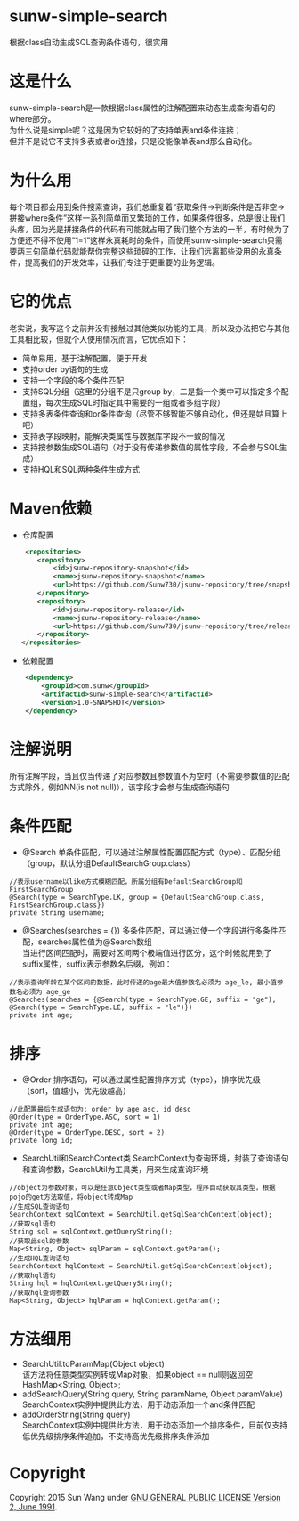 # sunw-simple-search
根据class自动生成SQL查询条件语句，很实用

# 这是什么
sunw-simple-search是一款根据class属性的注解配置来动态生成查询语句的where部分。<br>
为什么说是simple呢？这是因为它较好的了支持单表and条件连接；<br>
但并不是说它不支持多表或者or连接，只是没能像单表and那么自动化。

# 为什么用
每个项目都会用到条件搜索查询，我们总重复着“获取条件->判断条件是否非空->拼接where条件”这样一系列简单而又繁琐的工作，如果条件很多，总是很让我们头疼，因为光是拼接条件的代码有可能就占用了我们整个方法的一半，有时候为了方便还不得不使用“1=1”这样永真耗时的条件，而使用sunw-simple-search只需要两三句简单代码就能帮你完整这些琐碎的工作，让我们远离那些没用的永真条件，提高我们的开发效率，让我们专注于更重要的业务逻辑。

# 它的优点
老实说，我写这个之前并没有接触过其他类似功能的工具，所以没办法把它与其他工具相比较，但就个人使用情况而言，它优点如下：
* 简单易用，基于注解配置，便于开发
* 支持order by语句的生成
* 支持一个字段的多个条件匹配
* 支持SQL分组（这里的分组不是只group by，二是指一个类中可以指定多个配置组，每次生成SQL时指定其中需要的一组或者多组字段）
* 支持多表条件查询和or条件查询（尽管不够智能不够自动化，但还是姑且算上吧）
* 支持表字段映射，能解决类属性与数据库字段不一致的情况
* 支持按参数生成SQL语句（对于没有传递参数值的属性字段，不会参与SQL生成）
* 支持HQL和SQL两种条件生成方式
 
# Maven依赖
* 仓库配置
```xml
    <repositories>
       <repository>
           <id>jsunw-repository-snapshot</id>
           <name>jsunw-repository-snapshot</name>
           <url>https://github.com/Sunw730/jsunw-repository/tree/snapshot</url>
       </repository>
       <repository>
           <id>jsunw-repository-release</id>
           <name>jsunw-repository-release</name>
           <url>https://github.com/Sunw730/jsunw-repository/tree/release</url>
       </repository>
   </repositories>
```
* 依赖配置
```xml
    <dependency>
        <groupId>com.sunw</groupId>
        <artifactId>sunw-simple-search</artifactId>
        <version>1.0-SNAPSHOT</version>
    </dependency>
```

# 注解说明
所有注解字段，当且仅当传递了对应参数且参数值不为空时（不需要参数值的匹配方式除外，例如NN(is not null)），该字段才会参与生成查询语句

# 条件匹配

* @Search
单条件匹配，可以通过注解属性配置匹配方式（type）、匹配分组（group，默认分组DefaultSearchGroup.class）
```
//表示username以like方式模糊匹配，所属分组有DefaultSearchGroup和FirstSearchGroup
@Search(type = SearchType.LK, group = {DefaultSearchGroup.class, FirstSearchGroup.class})
private String username;
```

* @Searches(searches = {})
多条件匹配，可以通过使一个字段进行多条件匹配，searches属性值为@Search数组<br>
当进行区间匹配时，需要对区间两个极端值进行区分，这个时候就用到了suffix属性，suffix表示参数名后缀，例如：
```
//表示查询年龄在某个区间的数据，此时传递的age最大值参数名必须为 age_le, 最小值参数名必须为 age_ge
@Searches(searches = {@Search(type = SearchType.GE, suffix = "ge"), @Search(type = SearchType.LE, suffix = "le")})
private int age;
```

# 排序
* @Order
排序语句，可以通过属性配置排序方式（type），排序优先级（sort，值越小，优先级越高）
```
//此配置最后生成语句为: order by age asc, id desc
@Order(type = OrderType.ASC, sort = 1)
private int age;
@Order(type = OrderType.DESC, sort = 2)
private long id;
```

* SearchUtil和SearchContext类
SearchContext为查询环境，封装了查询语句和查询参数，SearchUtil为工具类，用来生成查询环境
```
//object为参数对象，可以是任意Object类型或者Map类型，程序自动获取其类型，根据pojo的get方法取值，将object转成Map
//生成SQL查询语句
SearchContext sqlContext = SearchUtil.getSqlSearchContext(object);
//获取sql语句
String sql = sqlContext.getQueryString();
//获取此sql的参数
Map<String, Object> sqlParam = sqlContext.getParam();
//生成HQL查询语句
SearchContext hqlContext = SearchUtil.getSqlSearchContext(object);
//获取hql语句
String hql = hqlContext.getQueryString();
//获取hql查询参数
Map<String, Object> hqlParam = hqlContext.getParam();
```

# 方法细用
* SearchUtil.toParamMap(Object object)<br>
该方法将任意类型实例转成Map对象，如果object == null则返回空HashMap<String, Object>;
* addSearchQuery(String query, String paramName, Object paramValue)<br>
SearchContext实例中提供此方法，用于动态添加一个and条件匹配
* addOrderString(String query)<br>
SearchContext实例中提供此方法，用于动态添加一个排序条件，目前仅支持低优先级排序条件追加，不支持高优先级排序条件添加


# Copyright
Copyright 2015 Sun Wang under [GNU GENERAL PUBLIC LICENSE Version 2, June 1991](LISENSE).




